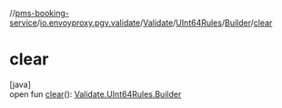 //[pms-booking-service](../../../../../index.md)/[io.envoyproxy.pgv.validate](../../../index.md)/[Validate](../../index.md)/[UInt64Rules](../index.md)/[Builder](index.md)/[clear](clear.md)

# clear

[java]\
open fun [clear](clear.md)(): [Validate.UInt64Rules.Builder](index.md)